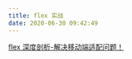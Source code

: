 ```yaml
---
title: flex 实战
date: 2020-06-30 09:42:49
---
```


[flex 深度剖析-解决移动端适配问题！](https://juejin.im/post/5e72eca86fb9a07cd80f410f)
